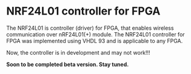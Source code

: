 # NRF24L01 controller for FPGA

The NRF24L01 is controller (driver) for FPGA, that enables wireless communication over nRF24L01(+) module. The NRF24L01 controller for FPGA was implemented using VHDL 93 and is applicable to any FPGA.

Now, the controller is in development and may not work!!!

**Soon to be completed beta version. Stay tuned.**
